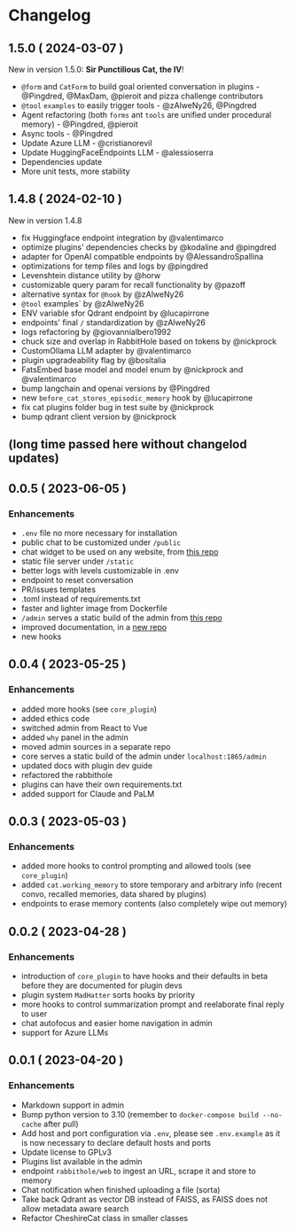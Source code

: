 # Changelog

## 1.5.0 ( 2024-03-07 )

New in version 1.5.0: **Sir Punctilious Cat, the IV**! 

- `@form` and `CatForm` to build goal oriented conversation in plugins - @Pingdred, @MaxDam, @pieroit and pizza challenge contributors
- `@tool` `examples` to easily trigger tools - @zAlweNy26, @Pingdred
- Agent refactoring (both `forms` ant `tools` are unified under procedural memory) - @Pingdred, @pieroit
- Async tools - @Pingdred 
- Update Azure LLM - @cristianorevil 
- Update HuggingFaceEndpoints LLM - @alessioserra
- Dependencies update
- More unit tests, more stability

## 1.4.8 ( 2024-02-10 )

New in version 1.4.8

- fix Huggingface endpoint integration by @valentimarco 
- optimize plugins' dependencies checks by @kodaline and @pingdred
- adapter for OpenAI compatible endpoints by @AlessandroSpallina
- optimizations for temp files and logs by @pingdred
- Levenshtein distance utility by @horw
- customizable query param for recall functionality by @pazoff 
- alternative syntax for `@hook` by @zAlweNy26 
- `@tool` examples` by @zAlweNy26 
- ENV variable sfor Qdrant endpoint by @lucapirrone
- endpoints' final  `/` standardization by @zAlweNy26 
- logs refactoring by @giovannialbero1992
- chuck size and overlap in RabbitHole based on tokens by @nickprock 
- CustomOllama LLM adapter by @valentimarco 
- plugin upgradeability flag by @bositalia
- FatsEmbed base model and model enum by @nickprock and @valentimarco 
- bump langchain and openai versions by @Pingdred 
- new `before_cat_stores_episodic_memory` hook by @lucapirrone
- fix cat plugins folder bug in test suite by @nickprock 
- bump qdrant client version by @nickprock 

## (long time passed here without changelod updates)

## 0.0.5 ( 2023-06-05 )

### Enhancements

* `.env` file no more necessary for installation
* public chat to be customized under `/public`
* chat widget to be used on any website, from [this repo](https://github.com/cheshire-cat-ai/widget-vue)
* static file server under `/static`
* better logs with levels customizable in .env
* endpoint to reset conversation
* PR/issues templates
* .toml instead of requirements.txt
* faster and lighter image from Dockerfile
* `/admin` serves a static build of the admin from [this repo](https://github.com/cheshire-cat-ai/admin-vue)
* improved documentation, in a [new repo](https://github.com/cheshire-cat-ai/docs)
* new hooks

## 0.0.4 ( 2023-05-25 )

### Enhancements

* added more hooks (see `core_plugin`)
* added ethics code
* switched admin from React to Vue
* added `why` panel in the admin
* moved admin sources in a separate repo
* core serves a static build of the admin under `localhost:1865/admin`
* updated docs with plugin dev guide
* refactored the rabbithole
* plugins can have their own requirements.txt
* added support for Claude and PaLM


## 0.0.3 ( 2023-05-03 )

### Enhancements

* added more hooks to control prompting and allowed tools (see `core_plugin`)
* added `cat.working_memory` to store temporary and arbitrary info (recent convo, recalled memories, data shared by plugins)
* endpoints to erase memory contents (also completely wipe out memory)


## 0.0.2 ( 2023-04-28 )

### Enhancements

* introduction of `core_plugin` to have hooks and their defaults in beta before they are documented for plugin devs
* plugin system `MadHatter` sorts hooks by priority
* more hooks to control summarization prompt and reelaborate final reply to user
* chat autofocus and easier home navigation in admin
* support for Azure LLMs


## 0.0.1 ( 2023-04-20 )

### Enhancements

* Markdown support in admin
* Bump python version to 3.10 (remember to `docker-compose build --no-cache` after pull)
* Add host and port configuration via `.env`, please see `.env.example` as it is now necessary to declare default hosts and ports
* Update license to GPLv3
* Plugins list available in the admin
* endpoint `rabbithole/web` to ingest an URL, scrape it and store to memory
* Chat notification when finished uploading a file (sorta)
* Take back Qdrant as vector DB instead of FAISS, as FAISS does not allow metadata aware search
* Refactor CheshireCat class in smaller classes
